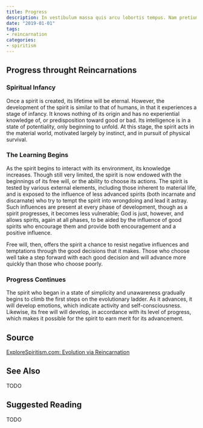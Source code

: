 ```yaml
---
title: Progress
description: In vestibulum massa quis arcu lobortis tempus. Nam pretium arcu in odio vulputate luctus.
date: "2019-01-01"
tags:
- reincarnation
categories:
- spiritism
---
```


## Progress throught Reincarnations
### Spiritual Infancy
Once a spirit is created, its lifetime will be eternal.  However, the development of the spirit is similar to that of humans, in that it experiences a stage of infancy. It knows nothing of its origin and has no experiential knowledge of, or predisposition toward good or bad. Its intelligence is in a state of potentiality, only beginning to unfold.  At this stage, the spirit acts in the material world, motivated largely by instinct, and in pursuit of physical survival. 

### The Learning Begins

As the spirit begins to interact with its environment, its knowledge increases. Though still very limited, the spirit is now endowed with the beginnings of its free will, or the ability to choose its actions.  The spirit is tested by various external elements, including those inherent to material life, and is exposed to the influence of less advanced spirits (both incarnate and discarnate) who try to tempt the spirit into wrongdoing and lead it astray.  Such influences are present at every phase of development, though as a spirit progresses, it becomes less vulnerable; God is just, however, and allows spirits, again at all phases, to be aided by the influence of good spirits who encourage them and provide both encouragement and a positive influence.

Free will, then, offers the spirit a chance to resist negative influences and temptations through the good decisions that it makes. Those who choose well take a step forward with each good decision and will advance more quickly than those who choose poorly. 

### Progress Continues

The spirit who began in a state of simplicity and unawareness gradually begins to climb the first steps on the evolutionary ladder.  As it advances, it will develop emotions, which indicate activity and self-consciousness.  Likewise, its free will will develop, in accordance with its level of progress, which makes it possible for the spirit to earn merit for its advancement. 


## Source
[ExploreSpiritism.com: Evolution via Reincarnation](http://file://www.explorespiritism.com/Philosophy_Reincarnation_Evolution_Natural%20Law.htm)

## See Also
TODO

## Suggested Reading
TODO

